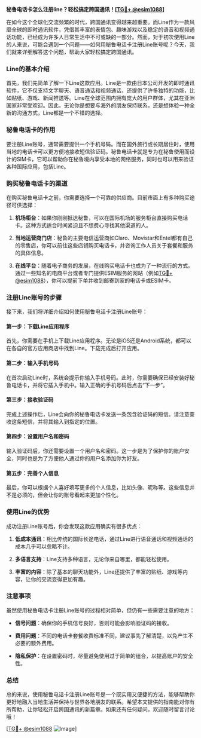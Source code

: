 **秘鲁电话卡怎么注册line？轻松搞定跨国通讯！[[TG💪+ @esim1088](https://t.me/s/esim1088)]**

在如今这个全球化交流频繁的时代，跨国通讯变得越来越重要。而Line作为一款风靡全球的即时通讯软件，凭借其丰富的表情包、趣味游戏以及稳定的语音和视频通话功能，已经成为许多人日常生活中不可或缺的一部分。然而，对于初次使用Line的人来说，可能会遇到一个问题——如何用秘鲁电话卡注册Line账号呢？今天，我们就来详细解答这个问题，帮助大家轻松搞定跨国通讯。

### Line的基本介绍

首先，我们先简单了解一下Line这款应用。Line是一款由日本公司开发的即时通讯软件，它不仅支持文字聊天、语音通话和视频通话，还提供了许多独特的功能，比如贴纸、游戏、新闻推送等。Line在全球范围内拥有庞大的用户群体，尤其在亚洲国家非常受欢迎。因此，无论你是想要与海外的朋友保持联系，还是想体验一种全新的沟通方式，Line都是一个不错的选择。

### 秘鲁电话卡的作用

要注册Line账号，通常需要提供一个手机号码。而在国外旅行或长期居住时，使用当地的电话卡可以更方便地接收短信验证码。秘鲁电话卡就是专为在秘鲁使用而设计的SIM卡，它可以帮助你在秘鲁境内享受本地的网络服务，同时也可以用来验证各种国际应用，包括Line。

### 购买秘鲁电话卡的渠道

在购买秘鲁电话卡之前，你需要选择一个可靠的供应商。目前市面上有多种购买途径可供选择：

1. **机场柜台**：如果你刚刚抵达秘鲁，可以在国际机场的服务柜台直接购买电话卡。这种方式适合时间紧迫且不想费心寻找其他渠道的人。
   
2. **当地运营商门店**：秘鲁的主要电信运营商如Claro、Movistar和Entel都有自己的零售店，你可以前往这些店铺购买电话卡，并咨询工作人员关于套餐和服务的具体信息。
   
3. **在线平台**：随着电子商务的发展，在线购买电话卡也成为了一种流行的方式。通过一些知名的电商平台或者专门提供ESIM服务的网站（例如[TG💪+ @esim1088](https://t.me/s/esim1088)），你可以提前下单并收到邮寄到家的电话卡或ESIM卡。

### 注册Line账号的步骤

接下来，我们将详细介绍如何使用秘鲁电话卡注册Line账号：

#### 第一步：下载Line应用程序
首先，你需要在手机上下载Line应用程序。无论是iOS还是Android系统，都可以在各自的官方应用商店中找到Line。下载完成后打开应用。

#### 第二步：输入手机号码
在首次启动Line时，系统会提示你输入手机号码。此时，你需要确保已经安装好秘鲁电话卡，并将它插入手机中。输入正确的手机号码后点击“下一步”。

#### 第三步：接收验证码
完成上述操作后，Line会向你的秘鲁电话卡发送一条包含验证码的短信。请注意查收这条短信，并将其输入到指定的位置。

#### 第四步：设置用户名和密码
输入验证码后，你还需要设置一个用户名和密码。这一步是为了保护你的账户安全，同时也是为了方便他人通过你的用户名添加你为好友。

#### 第五步：完善个人信息
最后，你可以根据个人喜好填写更多的个人信息，比如头像、昵称等。这些信息并不是必须的，但会让你的账号看起来更加个性化。

### 使用Line的优势

成功注册Line账号后，你会发现这款应用确实有很多优点：

1. **低成本通讯**：相比传统的国际长途电话，通过Line进行语音通话和视频通话的成本几乎可以忽略不计。
   
2. **多语言支持**：Line支持多种语言，无论你来自哪里，都能轻松使用。
   
3. **丰富的内容**：除了基本的聊天功能外，Line还提供了丰富的贴纸、游戏等内容，让你的交流变得更加有趣。

### 注意事项

虽然使用秘鲁电话卡注册Line账号的过程相对简单，但仍有一些需要注意的地方：

- **信号问题**：确保你的手机信号良好，否则可能会影响验证码的接收。
  
- **费用问题**：不同的电话卡套餐收费标准不同，建议事先了解清楚，以免产生不必要的额外费用。

- **隐私保护**：在设置密码时，尽量避免使用过于简单的组合，以提高账户的安全性。

### 总结

总的来说，使用秘鲁电话卡注册Line账号是一个既实用又便捷的方法，能够帮助你更好地融入当地生活并保持与世界各地朋友的联系。希望本文提供的指南能对你有所帮助，让你轻松开启跨国通讯的新篇章。如果还有任何疑问，欢迎随时留言讨论哦！

[[TG💪+ @esim1088](https://t.me/s/esim1088) ![Image](https://i.postimg.cc/4NQfJmqS/Snipaste-2025-05-13-00-14-12.png)]